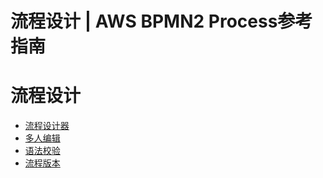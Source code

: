 # 流程设计 | AWS BPMN2 Process参考指南

# 流程设计

  * [流程设计器](<online_desinger.html>)
  * [多人编辑](<locked.html>)
  * [语法校验](<semantics_validate.html>)
  * [流程版本](<versions.html>)